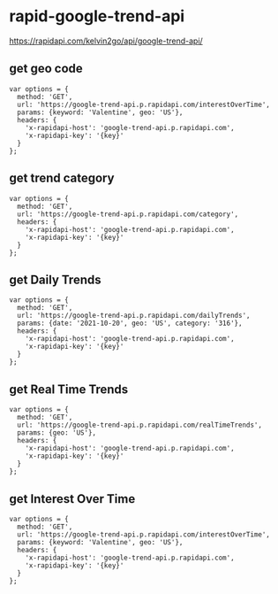 # rapid-google-trend-api

https://rapidapi.com/kelvin2go/api/google-trend-api/

## get geo code
```
var options = {
  method: 'GET',
  url: 'https://google-trend-api.p.rapidapi.com/interestOverTime',
  params: {keyword: 'Valentine', geo: 'US'},
  headers: {
    'x-rapidapi-host': 'google-trend-api.p.rapidapi.com',
    'x-rapidapi-key': '{key}'
  }
};
```

## get trend category

```
var options = {
  method: 'GET',
  url: 'https://google-trend-api.p.rapidapi.com/category',
  headers: {
    'x-rapidapi-host': 'google-trend-api.p.rapidapi.com',
    'x-rapidapi-key': '{key}'
  }
};
```

## get Daily Trends
```
var options = {
  method: 'GET',
  url: 'https://google-trend-api.p.rapidapi.com/dailyTrends',
  params: {date: '2021-10-20', geo: 'US', category: '316'},
  headers: {
    'x-rapidapi-host': 'google-trend-api.p.rapidapi.com',
    'x-rapidapi-key': '{key}'
  }
};
```
## get Real Time Trends
```
var options = {
  method: 'GET',
  url: 'https://google-trend-api.p.rapidapi.com/realTimeTrends',
  params: {geo: 'US'},
  headers: {
    'x-rapidapi-host': 'google-trend-api.p.rapidapi.com',
    'x-rapidapi-key': '{key}'
  }
};
```
## get Interest Over Time
```
var options = {
  method: 'GET',
  url: 'https://google-trend-api.p.rapidapi.com/interestOverTime',
  params: {keyword: 'Valentine', geo: 'US'},
  headers: {
    'x-rapidapi-host': 'google-trend-api.p.rapidapi.com',
    'x-rapidapi-key': '{key}'
  }
};
```
